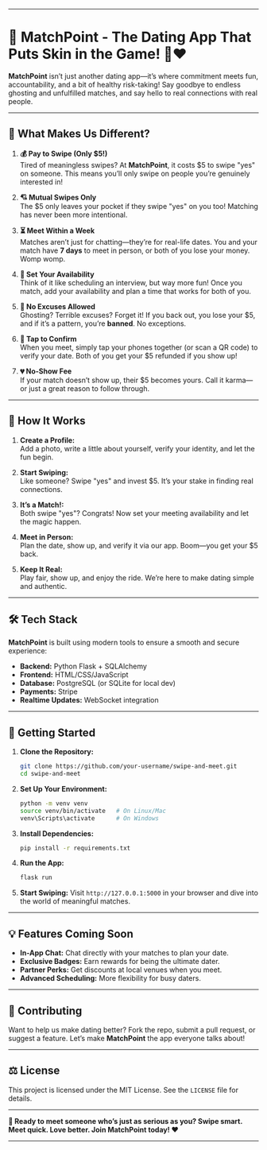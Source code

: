 
---

# 🎉 MatchPoint - The Dating App That Puts Skin in the Game! 💸❤️

**MatchPoint** isn’t just another dating app—it’s where commitment meets fun, accountability, and a bit of healthy risk-taking! Say goodbye to endless ghosting and unfulfilled matches, and say hello to real connections with real people.

---

## 🌟 What Makes Us Different?

1. **💰 Pay to Swipe (Only $5!)**  
   Tired of meaningless swipes? At **MatchPoint**, it costs $5 to swipe "yes" on someone. This means you’ll only swipe on people you’re genuinely interested in!

2. **💘 Mutual Swipes Only**  
   The $5 only leaves your pocket if they swipe "yes" on you too! Matching has never been more intentional.

3. **⏳ Meet Within a Week**  
   Matches aren’t just for chatting—they’re for real-life dates. You and your match have **7 days** to meet in person, or both of you lose your money.  Womp womp.

4. **📅 Set Your Availability**  
   Think of it like scheduling an interview, but way more fun! Once you match, add your availability and plan a time that works for both of you.

5. **🚫 No Excuses Allowed**  
   Ghosting? Terrible excuses? Forget it! If you back out, you lose your $5, and if it’s a pattern, you’re **banned**. No exceptions.

6. **📱 Tap to Confirm**  
   When you meet, simply tap your phones together (or scan a QR code) to verify your date. Both of you get your $5 refunded if you show up!

7. **💔 No-Show Fee**  
   If your match doesn’t show up, their $5 becomes yours. Call it karma—or just a great reason to follow through.

---

## 🎯 How It Works

1. **Create a Profile:**  
   Add a photo, write a little about yourself, verify your identity, and let the fun begin.

2. **Start Swiping:**  
   Like someone? Swipe "yes" and invest $5. It’s your stake in finding real connections.

3. **It’s a Match!:**  
   Both swipe "yes"? Congrats! Now set your meeting availability and let the magic happen.

4. **Meet in Person:**  
   Plan the date, show up, and verify it via our app. Boom—you get your $5 back.

5. **Keep It Real:**  
   Play fair, show up, and enjoy the ride. We’re here to make dating simple and authentic.

---

## 🛠️ Tech Stack

**MatchPoint** is built using modern tools to ensure a smooth and secure experience:
- **Backend:** Python Flask + SQLAlchemy
- **Frontend:** HTML/CSS/JavaScript
- **Database:** PostgreSQL (or SQLite for local dev)
- **Payments:** Stripe
- **Realtime Updates:** WebSocket integration

---

## 🚀 Getting Started

1. **Clone the Repository:**
   ```bash
   git clone https://github.com/your-username/swipe-and-meet.git
   cd swipe-and-meet
   ```

2. **Set Up Your Environment:**
   ```bash
   python -m venv venv
   source venv/bin/activate   # On Linux/Mac
   venv\Scripts\activate      # On Windows
   ```

3. **Install Dependencies:**
   ```bash
   pip install -r requirements.txt
   ```

4. **Run the App:**
   ```bash
   flask run
   ```

5. **Start Swiping:**
   Visit `http://127.0.0.1:5000` in your browser and dive into the world of meaningful matches.

---

## 💡 Features Coming Soon

- **In-App Chat:** Chat directly with your matches to plan your date.
- **Exclusive Badges:** Earn rewards for being the ultimate dater.
- **Partner Perks:** Get discounts at local venues when you meet.
- **Advanced Scheduling:** More flexibility for busy daters.

---

## 🙌 Contributing

Want to help us make dating better? Fork the repo, submit a pull request, or suggest a feature. Let’s make **MatchPoint** the app everyone talks about!

---

## ⚖️ License

This project is licensed under the MIT License. See the `LICENSE` file for details.

---

**🎉 Ready to meet someone who’s just as serious as you? Swipe smart. Meet quick. Love better. Join MatchPoint today! ❤️**

--- 

